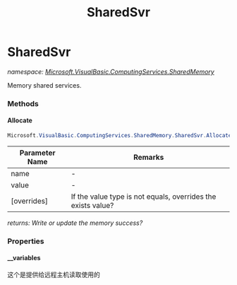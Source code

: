 ﻿---
title: SharedSvr
---

# SharedSvr
_namespace: [Microsoft.VisualBasic.ComputingServices.SharedMemory](N-Microsoft.VisualBasic.ComputingServices.SharedMemory.html)_

Memory shared services.

### Methods

#### Allocate
```csharp
Microsoft.VisualBasic.ComputingServices.SharedMemory.SharedSvr.Allocate(System.String,System.Object,System.Boolean)
```


|Parameter Name|Remarks|
|--------------|-------|
|name|-|
|value|-|
|[overrides]|If the value type is not equals, overrides the exists value?|

_returns: Write or update the memory success?_



### Properties

#### __variables
这个是提供给远程主机读取使用的


